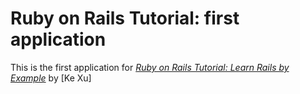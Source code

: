 # Ruby on Rails Tutorial: first application

This is the first application for
[*Ruby on Rails Tutorial: Learn Rails by Example*](http://railstutorial.org/)
by [Ke Xu]
